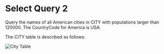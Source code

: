 # Select Query 2
Query the names of all American cities in CITY with populations larger than 120000. The CountryCode for America is USA.

The CITY table is described as follows: 

![City Table](https://s3.amazonaws.com/hr-challenge-images/8137/1449729804-f21d187d0f-CITY.jpg)